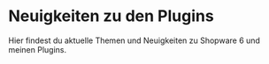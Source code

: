 # Neuigkeiten zu den Plugins

Hier findest du aktuelle Themen und Neuigkeiten zu Shopware 6 und meinen Plugins.
